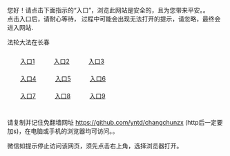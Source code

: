 您好！请点击下面指示的“入口”，浏览此网站是安全的，且为您带来平安。。 <br/>
点击入口后，请耐心等待， 过程中可能会出现无法打开的提示，请忽略，最终会进入网站. </br>

法轮大法在长春<br/>
<div style="padding:10px"><a style="margin:20px" target="_blank" href="https://d370v27w92xnk5.cloudfront.net/2Qpsp?zfegkswv" id="ccLink1" rel="nofollow">入口1</a> <a target="_blank" style="margin:20px" href="https://d2oe71h19ogceg.cloudfront.net/2Qpsp?lfhnw" id="ccLink2" rel="nofollow">入口2</a> <a style="margin:20px" target="_blank" href="https://d2ivoim1a8o1rn.cloudfront.net/2Qpsp?gampds" id="ccLink3" rel="nofollow">入口3</a></div>

<div style="padding:10px" ><a style="margin:20px" target="_blank" href="https://d370v27w92xnk5.cloudfront.net/2Qpsp?zfegkswv" id="ccLink4" rel="nofollow">入口4</a> <a style="margin:20px" href="https://d2oe71h19ogceg.cloudfront.net/2Qpsp?lfhnw" target="_blank" id="ccLink5" rel="nofollow">入口5</a> <a style="margin:20px" href="https://d2ivoim1a8o1rn.cloudfront.net/2Qpsp?gampds" target="_blank" id="ccLink6" rel="nofollow">入口6</a></div>

<div style="padding:10px"><a style="margin:20px" target="_blank" href="https://d370v27w92xnk5.cloudfront.net/2Qpsp?zfegkswv" id="ccLink7" rel="nofollow">入口7</a> <a style="margin:20px" href="https://d2oe71h19ogceg.cloudfront.net/2Qpsp?lfhnw" target="_blank" id="ccLink8" rel="nofollow">入口8</a> <a style="margin:20px" target="_blank" href="https://d2ivoim1a8o1rn.cloudfront.net/2Qpsp?gampds" id="ccLink9" rel="nofollow">入口9</a></div>

<br/>



请复制并记住免翻墙网址 https://github.com/yntd/changchunzx (http后一定要加s)，在电脑或手机的浏览器均可访问。。<br/>

微信如提示停止访问该网页，须先点击右上角，选择浏览器打开。
